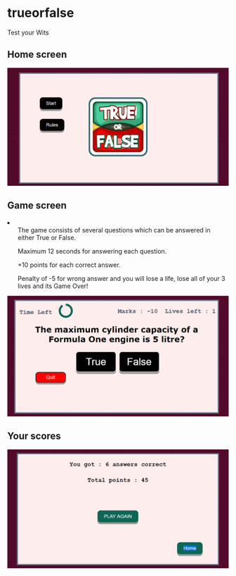 # trueorfalse
Test your Wits
<h2>Home screen</h2>
<p></p>
<img src="https://raw.githubusercontent.com/paras11/trueorfalse/master/front.PNG"/>
<h2>Game screen</h2>
<p><li>
<ul>The game consists of several questions which can be answered in either True or False.</ul>
 <ul>  Maximum 12 seconds for answering each question.</ul>
<ul> +10 points for each correct answer.</ul>
<ul>Penalty of -5 for wrong answer and you will lose a life, lose all of your 3 lives and its Game Over!</ul></li></p>
<img src="https://raw.githubusercontent.com/paras11/trueorfalse/master/ques.PNG"/>
<h2>Your scores</h2>
<img src="https://raw.githubusercontent.com/paras11/trueorfalse/master/score.PNG"/>
